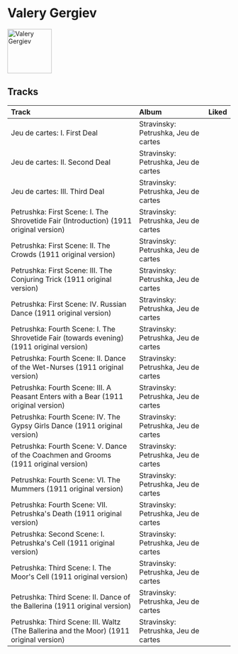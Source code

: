 
# Valery Gergiev


<img src="https://i.scdn.co/image/ab6761610000e5eb85c25fffeaf7a209268e9372" alt="Valery Gergiev" width="100" />

## Tracks

| Track                                                                                     | Album                                | Liked   |
|:------------------------------------------------------------------------------------------|:-------------------------------------|:--------|
| Jeu de cartes: I. First Deal                                                              | Stravinsky: Petrushka, Jeu de cartes |         |
| Jeu de cartes: II. Second Deal                                                            | Stravinsky: Petrushka, Jeu de cartes |         |
| Jeu de cartes: III. Third Deal                                                            | Stravinsky: Petrushka, Jeu de cartes |         |
| Petrushka: First Scene: I. The Shrovetide Fair (Introduction) (1911 original version)     | Stravinsky: Petrushka, Jeu de cartes |         |
| Petrushka: First Scene: II. The Crowds (1911 original version)                            | Stravinsky: Petrushka, Jeu de cartes |         |
| Petrushka: First Scene: III. The Conjuring Trick (1911 original version)                  | Stravinsky: Petrushka, Jeu de cartes |         |
| Petrushka: First Scene: IV. Russian Dance (1911 original version)                         | Stravinsky: Petrushka, Jeu de cartes |         |
| Petrushka: Fourth Scene: I. The Shrovetide Fair (towards evening) (1911 original version) | Stravinsky: Petrushka, Jeu de cartes |         |
| Petrushka: Fourth Scene: II. Dance of the Wet-Nurses (1911 original version)              | Stravinsky: Petrushka, Jeu de cartes |         |
| Petrushka: Fourth Scene: III. A Peasant Enters with a Bear (1911 original version)        | Stravinsky: Petrushka, Jeu de cartes |         |
| Petrushka: Fourth Scene: IV. The Gypsy Girls Dance (1911 original version)                | Stravinsky: Petrushka, Jeu de cartes |         |
| Petrushka: Fourth Scene: V. Dance of the Coachmen and Grooms (1911 original version)      | Stravinsky: Petrushka, Jeu de cartes |         |
| Petrushka: Fourth Scene: VI. The Mummers (1911 original version)                          | Stravinsky: Petrushka, Jeu de cartes |         |
| Petrushka: Fourth Scene: VII. Petrushka's Death (1911 original version)                   | Stravinsky: Petrushka, Jeu de cartes |         |
| Petrushka: Second Scene: I. Petrushka's Cell (1911 original version)                      | Stravinsky: Petrushka, Jeu de cartes |         |
| Petrushka: Third Scene: I. The Moor's Cell (1911 original version)                        | Stravinsky: Petrushka, Jeu de cartes |         |
| Petrushka: Third Scene: II. Dance of the Ballerina (1911 original version)                | Stravinsky: Petrushka, Jeu de cartes |         |
| Petrushka: Third Scene: III. Waltz (The Ballerina and the Moor) (1911 original version)   | Stravinsky: Petrushka, Jeu de cartes |         |